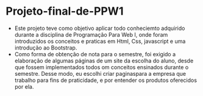 # Projeto-final-de-PPW1



- Este projeto teve como objetivo aplicar todo conheciemto adquirido durante a disciplina de Programação Para Web I,
  onde foram introduzidos os conceitos e praticas em Html, Css, javascript e uma introdução ao Bootstrap.
- Como forma de obtenção de nota para o semestre, foi exigido a elaboração de algumas páginas de um site 
  da escolha do aluno, desde que fossem implementados todos om conceitos ensinados durante o semestre. 
  Desse modo, eu escolhi criar paginaspara a empresa que trabalho para fins de praticidade, e por entender os produtos oferecidos por ela.
